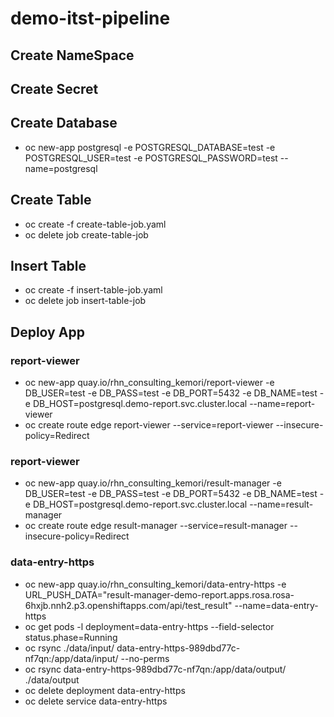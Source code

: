 # demo-itst-pipeline
## Create NameSpace

## Create Secret

## Create Database
* oc new-app postgresql -e POSTGRESQL_DATABASE=test -e POSTGRESQL_USER=test -e POSTGRESQL_PASSWORD=test --name=postgresql
## Create Table
* oc create -f create-table-job.yaml
* oc delete job create-table-job
## Insert Table
* oc create -f insert-table-job.yaml
* oc delete job insert-table-job
## Deploy App
### report-viewer
* oc new-app quay.io/rhn_consulting_kemori/report-viewer -e DB_USER=test -e DB_PASS=test -e DB_PORT=5432 -e DB_NAME=test -e DB_HOST=postgresql.demo-report.svc.cluster.local --name=report-viewer
* oc create route edge report-viewer --service=report-viewer --insecure-policy=Redirect
### report-viewer
* oc new-app quay.io/rhn_consulting_kemori/result-manager -e DB_USER=test -e DB_PASS=test -e DB_PORT=5432 -e DB_NAME=test -e DB_HOST=postgresql.demo-report.svc.cluster.local --name=result-manager
* oc create route edge result-manager --service=result-manager --insecure-policy=Redirect
### data-entry-https
* oc new-app quay.io/rhn_consulting_kemori/data-entry-https -e URL_PUSH_DATA="result-manager-demo-report.apps.rosa.rosa-6hxjb.nnh2.p3.openshiftapps.com/api/test_result" --name=data-entry-https
* oc get pods -l deployment=data-entry-https --field-selector status.phase=Running
* oc rsync ./data/input/ data-entry-https-989dbd77c-nf7qn:/app/data/input/ --no-perms
* oc rsync data-entry-https-989dbd77c-nf7qn:/app/data/output/ ./data/output
* oc delete deployment data-entry-https
* oc delete service data-entry-https